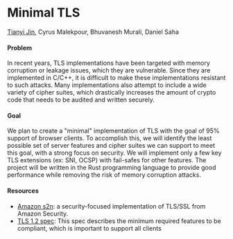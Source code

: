 # Minimal TLS
[Tianyi Jin](https://github.com/FreddieJin), Cyrus Malekpour, Bhuvanesh Murali, Daniel Saha

#### Problem
In recent years, TLS implementations have been targeted with memory corruption or leakage issues, which they are vulnerable. Since they are implemented in C/C++, it is difficult to make these implementations resistant to such attacks. Many implementations also attempt to include a wide variety of cipher suites, which drastically increases the amount of crypto code that needs to be audited and written securely.

#### Goal
We plan to create a "minimal" implementation of TLS with the goal of 95% support of browser clients. To accomplish this, we will identify the least possible set of server features and cipher suites we can support to meet this goal, with a strong focus on security. We will implement only a few key TLS extensions (ex: SNI, OCSP) with fail-safes for other features. The project will be written in the Rust programming language to provide good performance while removing the risk of memory corruption attacks.

#### Resources

- [Amazon s2n](https://github.com/awslabs/s2n): a security-focused implementation of TLS/SSL from Amazon Security.
- [TLS 1.2 spec](https://www.ietf.org/rfc/rfc5246.txt): This spec describes the minimum required features to be compliant, which is important to support all clients
